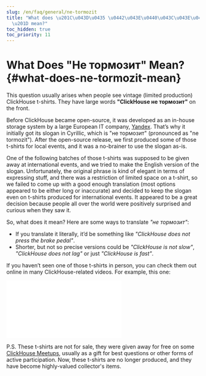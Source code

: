 ```yaml
---
slug: /en/faq/general/ne-tormozit
title: "What does \u201C\u043D\u0435 \u0442\u043E\u0440\u043C\u043E\u0437\u0438\u0442\
  \u201D mean?"
toc_hidden: true
toc_priority: 11
---
```


# What Does "Не тормозит" Mean? {#what-does-ne-tormozit-mean}

This question usually arises when people see vintage (limited production) ClickHouse t-shirts. They have large words **"ClickHouse не тормозит"** on the front.

Before ClickHouse became open-source, it was developed as an in-house storage system by a large European IT company, [Yandex](https://yandex.com/company/). That’s why it initially got its slogan in Cyrillic, which is "не тормозит" (pronounced as "ne tormozit"). After the open-source release, we first produced some of those t-shirts for local events, and it was a no-brainer to use the slogan as-is.

One of the following batches of those t-shirts was supposed to be given away at international events, and we tried to make the English version of the slogan. Unfortunately, the original phrase is kind of elegant in terms of expressing stuff, and there was a restriction of limited space on a t-shirt, so we failed to come up with a good enough translation (most options appeared to be either long or inaccurate) and decided to keep the slogan even on t-shirts produced for international events. It appeared to be a great decision because people all over the world were positively surprised and curious when they saw it.

So, what does it mean? Here are some ways to translate *"не тормозит"*:

- If you translate it literally, it’d be something like *"ClickHouse does not press the brake pedal"*.
- Shorter, but not so precise versions could be *"ClickHouse is not slow"*, *"ClickHouse does not lag"* or just *"ClickHouse is fast"*.

If you haven’t seen one of those t-shirts in person, you can check them out online in many ClickHouse-related videos. For example, this one:

<iframe src="//www.youtube.com/embed/bSyQahMVZ7w" frameborder="0" allowfullscreen ></iframe> 

P.S. These t-shirts are not for sale, they were given away for free on some [ClickHouse Meetups](https://www.meetup.com/pro/clickhouse/), usually as a gift for best questions or other forms of active participation. Now, these t-shirts are no longer produced, and they have become highly-valued collector's items.
